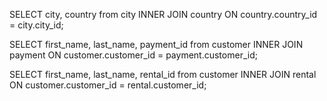 SELECT city, country from city
INNER JOIN country ON country.country_id = city.city_id;

SELECT first_name, last_name, payment_id from customer
INNER JOIN payment ON customer.customer_id = payment.customer_id;

SELECT first_name, last_name, rental_id from customer
INNER JOIN rental ON customer.customer_id = rental.customer_id;